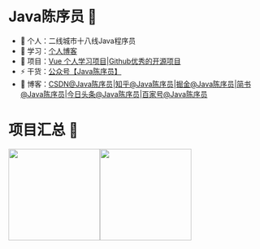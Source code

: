 # Java陈序员 👋

- 🔭 个人：二线城市十八线Java程序员
- 📖 学习：[个人博客](https://chenyl8848.github.io/)
- 🌱 项目：[Vue 个人学习项目](https://github.com/chenyl8848/vue-technology-stack-study)|[Github优秀的开源项目](https://github.com/chenyl8848/great-open-source-project)
- ⚡ 干货：[公众号【Java陈序员】](url)
- 🎸 博客：[CSDN@Java陈序员](https://blog.csdn.net/weixin_43400476?spm=1000.2115.3001.5343)|[知乎@Java陈序员](https://www.zhihu.com/creator/manage/creation/all)|[掘金@Java陈序员](https://juejin.cn/user/3958702402176765)|[简书@Java陈序员](https://www.jianshu.com/u/71c97cf5962e)|[今日头条@Java陈序员](https://mp.toutiao.com/profile_v4/manage/content/all)|[百家号@Java陈序员](https://baijiahao.baidu.com/builder/rc/content?currentPage=1&pageSize=10&search=&type=&collection=&app_id=1687795731434287)


# 项目汇总 🚩
<img align="" height="180px" src="https://github-readme-stats.vercel.app/api?username=chenyl8848&hide_title=true&hide_border=true&show_icons=true&theme=tokyonight&locale=cn" /><img align="" height="180px" src="https://github-readme-stats.vercel.app/api/top-langs/?username=chenyl8848&hide_title=true&hide_border=true&show_icons=true&theme=tokyonight&locale=cn" />


